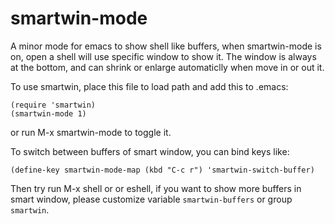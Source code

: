 # smartwin-mode
A minor mode for emacs to show shell like buffers, when smartwin-mode is on, open a shell will use specific window to show it. The window is always at the bottom, and can shrink or enlarge automaticlly when move in or out it.

To use smartwin, place this file to load path and add this to .emacs:

    (require 'smartwin)
    (smartwin-mode 1)

or run M-x smartwin-mode to toggle it.

To switch between buffers of smart window, you can bind keys like:

    (define-key smartwin-mode-map (kbd "C-c r") 'smartwin-switch-buffer)

Then try run M-x shell or or eshell, if you want to show more buffers in smart
window, please customize variable `smartwin-buffers` or group `smartwin`.
